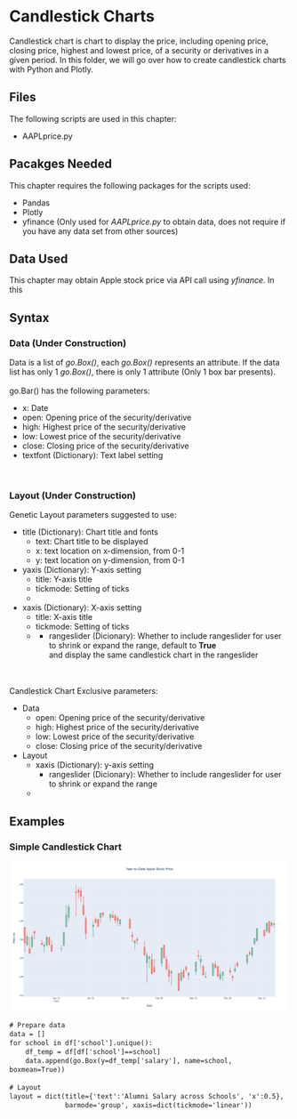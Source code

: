 # Candlestick Charts
Candlestick chart is chart to display the price, including opening price, closing price, highest and lowest price, of a security or derivatives in a given period. In this folder, we will go over how to create candlestick charts with Python and Plotly.

## Files
The following scripts are used in this chapter:
<ul>
	<li>AAPLprice.py</li>
</ul>

## Pacakges Needed
This chapter requires the following packages for the scripts used:
<ul>
	<li>Pandas</li>
	<li>Plotly</li>
	<li>yfinance (Only used for <i>AAPLprice.py</i> to obtain data, does not require if you have any data set from other sources)</li>
</ul>

## Data Used
This chapter may obtain Apple stock price via API call using <i>yfinance</i>. In this

## Syntax
### Data (Under Construction)
Data is a list of <i>go.Box()</i>, each <i>go.Box()</i> represents an attribute. If the data list has only 1 <i>go.Box()</i>, there is only 1 attribute (Only 1 box bar presents).
<br><br>
go.Bar() has the following parameters:
<ul>
	<li>x: Date</li>
	<li>open: Opening price of the security/derivative</li>
	<li>high: Highest price of the security/derivative</li>
	<li>low: Lowest price of the security/derivative</li>
	<li>close: Closing price of the security/derivative</li>
	<li>textfont (Dictionary): Text label setting</li>
</ul>
<br>


### Layout (Under Construction)
Genetic Layout parameters suggested to use:
<ul>
	<li>title (Dictionary): Chart title and fonts 
		<ul>
			<li>text: Chart title to be displayed</li>
			<li>x: text location on x-dimension, from 0-1</li>
			<li>y: text location on y-dimension, from 0-1</li>
		</ul></li>
	<li>yaxis (Dictionary): Y-axis setting
		<ul>
			<li>title: Y-axis title</li>
			<li>tickmode: Setting of ticks</li>
			<li></li>
		</ul></li>
	<li>xaxis (Dictionary): X-axis setting
		<ul>
			<li>title: X-axis title</li>
			<li>tickmode: Setting of ticks</li>
			<li><ul>
				<li>rangeslider (Dicionary): Whether to include rangeslider for user to shrink or expand the range, default to <b>True</b> </li> and display the same candlestick chart in the rangeslider
			</ul></li>
		</ul></li>
	
</ul>
<br><br>
Candlestick Chart Exclusive parameters:
<ul>
	<li>Data
		<ul>
			<li>open: Opening price of the security/derivative</li>
			<li>high: Highest price of the security/derivative</li>
			<li>low: Lowest price of the security/derivative</li>
			<li>close: Closing price of the security/derivative</li>
		</ul></li>
	<li>Layout
		<ul>
			<li>xaxis (Dictionary): y-axis setting
				<ul>
					<li>rangeslider (Dicionary): Whether to include rangeslider for user to shrink or expand the range</li>
				</ul></li>
			<li></li>
		</ul></li>
</ul>


## Examples
### Simple Candlestick Chart
<img src=Candlestick.png>

```
# Prepare data
data = []
for school in df['school'].unique():
	df_temp = df[df['school']==school]
	data.append(go.Box(y=df_temp['salary'], name=school, boxmean=True))

# Layout
layout = dict(title={'text':'Alumni Salary across Schools', 'x':0.5},
              barmode='group', xaxis=dict(tickmode='linear'))
```

